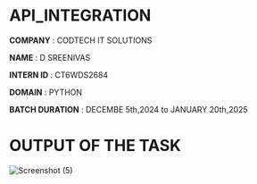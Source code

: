 # API_INTEGRATION

**COMPANY** : CODTECH IT SOLUTIONS

**NAME** : D SREENIVAS

**INTERN ID** : CT6WDS2684

**DOMAIN** : PYTHON

**BATCH DURATION** : DECEMBE 5th,2024 to JANUARY 20th,2025

# OUTPUT OF THE TASK

![Screenshot (5)](https://github.com/user-attachments/assets/d845d9a7-19e1-4366-afad-5cf0764f7e09)
